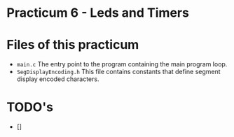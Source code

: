 # Practicum 6 - Leds and Timers

# Files of this practicum
 - `main.c` The entry point to the program containing the main program loop.
 - `SegDisplayEncoding.h` This file contains constants that define segment display encoded characters.
 
# TODO's
 - []